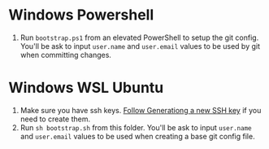 # Windows Powershell
1. Run `bootstrap.ps1` from an elevated PowerShell to setup the git config.
You'll be ask to input `user.name` and `user.email` values to be used by git when committing changes.

# Windows WSL Ubuntu
1. Make sure you have ssh keys. [Follow Generationg a new SSH key](https://docs.github.com/en/authentication/connecting-to-github-with-ssh/generating-a-new-ssh-key-and-adding-it-to-the-ssh-agent) if you need to create them.
1.  Run `sh bootstrap.sh` from this folder. You'll be ask to input `user.name` and `user.email` values to be used when creating a base git config file.
